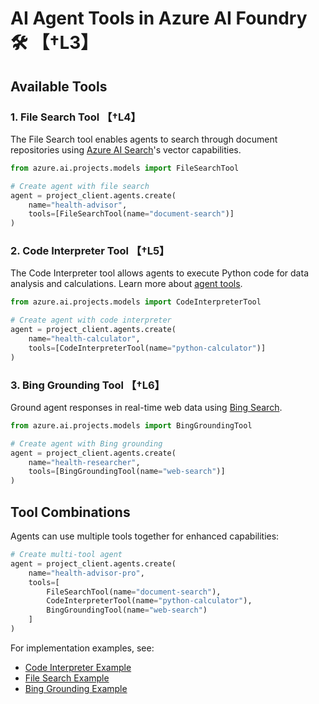 # AI Agent Tools in Azure AI Foundry 🛠️ 【†L3】

## Available Tools

### 1. File Search Tool 【†L4】
The File Search tool enables agents to search through document repositories using [Azure AI Search](https://learn.microsoft.com/azure/search/search-what-is-azure-search)'s vector capabilities.

```python
from azure.ai.projects.models import FileSearchTool

# Create agent with file search
agent = project_client.agents.create(
    name="health-advisor",
    tools=[FileSearchTool(name="document-search")]
)
```

### 2. Code Interpreter Tool 【†L5】
The Code Interpreter tool allows agents to execute Python code for data analysis and calculations. Learn more about [agent tools](https://learn.microsoft.com/azure/ai-services/agents/concepts/tools).

```python
from azure.ai.projects.models import CodeInterpreterTool

# Create agent with code interpreter
agent = project_client.agents.create(
    name="health-calculator",
    tools=[CodeInterpreterTool(name="python-calculator")]
)
```

### 3. Bing Grounding Tool 【†L6】
Ground agent responses in real-time web data using [Bing Search](https://learn.microsoft.com/azure/ai-services/agents/how-to/tools/bing-grounding).

```python
from azure.ai.projects.models import BingGroundingTool

# Create agent with Bing grounding
agent = project_client.agents.create(
    name="health-researcher",
    tools=[BingGroundingTool(name="web-search")]
)
```

## Tool Combinations
Agents can use multiple tools together for enhanced capabilities:

```python
# Create multi-tool agent
agent = project_client.agents.create(
    name="health-advisor-pro",
    tools=[
        FileSearchTool(name="document-search"),
        CodeInterpreterTool(name="python-calculator"),
        BingGroundingTool(name="web-search")
    ]
)
```

For implementation examples, see:
- [Code Interpreter Example](../2-notebooks/2-agent_service/2-code_interpreter.ipynb)
- [File Search Example](../2-notebooks/2-agent_service/3-file-search.ipynb)
- [Bing Grounding Example](../2-notebooks/2-agent_service/4-bing_grounding.ipynb)
